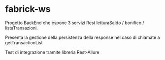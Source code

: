 # fabrick-ws

Progetto BackEnd che espone 3 servizi Rest letturaSaldo / bonifico / listaTransazioni.
 
Presenta la gestione della persistenza della response nel caso di chiamate a getTransactionList 

Test di integrazione tramite libreria Rest-Allure

